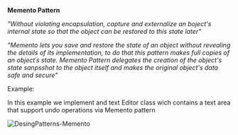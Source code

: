 **Memento Pattern**

*"Without violating encapsulation, capture and externalize an boject's internal state so that the object can be restored to this state later"*

*"Memento lets you save and restore the state of an object without revealing the details of its implementation, to do that this pattern makes full copies of an object´s state. Memento Pattern delegates the creation of the object's state sanpsshot to the object itself and makes the original object's data safe and secure"*

Example:

In this example we implement and text Editor class wich contains a text area that support undo operations via Memento pattern

![DesingPatterns-Memento](https://user-images.githubusercontent.com/11037848/148145662-3b669ce3-779e-40e4-abe0-2a6581c9e66d.png)
